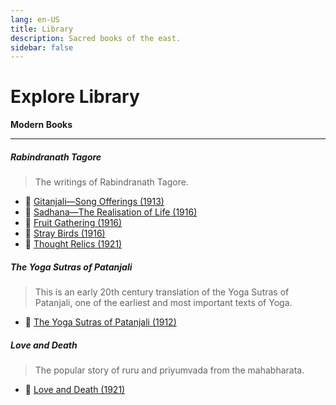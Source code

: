 ```yaml
---
lang: en-US
title: Library
description: Sacred books of the east.
sidebar: false
---
```


# Explore Library

**Modern Books**

---

##### Rabindranath Tagore
> The writings of Rabindranath Tagore.

- 📕 [Gitanjali—Song Offerings (1913)](./modern/Gitanjali/index.md)
- 📕 [Sadhana—The Realisation of Life (1916)](./modern/Sadhana/index.md)
- 📕 [Fruit Gathering (1916)](./modern/fruit-gathering/index.md)
- 📕 [Stray Birds (1916)](./modern/stray-birds/index.md)
- 📕 [Thought Relics (1921)](./modern/thought-relics/index.md)

##### The Yoga Sutras of Patanjali
> This is an early 20th century translation of the Yoga Sutras of Patanjali, one of the earliest and most important texts of Yoga.

- 📕 [The Yoga Sutras of Patanjali (1912)](./modern/yoga-sutras/index.md)

##### Love and Death
> The popular story of ruru and priyumvada from the mahabharata.

- 📕 [Love and Death (1921)](./modern/love-and-death/index.md)